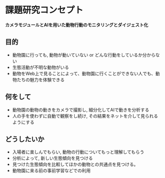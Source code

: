 # 課題研究コンセプト

**カメラモジュールとAIを用いた動物行動のモニタリングとダイジェスト化**

## 目的
- 動物園に行っても, 動物が動いていない or どんな行動をしているか分からない
- 生態活動が不明な動物がいる
- 動物をWeb上で見ることによって、動物園に行くことができない人でも、動物たちの魅力を体験できる

## 何をして
- 動物園の動物の動きをカメラで撮影し, 細分化してAIで動きを分析する
- 人の手を使わずに自動で観察をし続け, その結果をネットを介して見られるようにする

## どうしたいか
- 入場者に楽しんでもらい, 動物の行動についてもっと理解してもらう
- 分析によって, 新しい生態傾向を見つける
- 見つけた生態傾向を比較してほかの動物との共通点を見つける。
- 動物園に来る前の事前学習などでの利用
